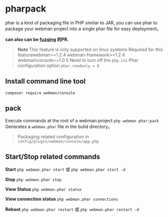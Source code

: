 # pharpack

phar is a kind of packaging file in PHP similar to JAR, you can use phar to package your webman project into a single phar file for easy deployment。

**can also can be [fuzqing](https://github.com/fuzqing) 的PR.**

> **Note**
> This feature is only supported on linux systems
> Required for this featurewebman>=1.2.4 webman-framework>=1.2.4 webman\console>=1.0.5
> Need to turn off the `php.ini` Phar configuration option `phar.readonly = 0`

## Install command line tool
`composer require webman/console`

## pack
Execute commands at the root of a webman project `php webman phar:pack`
Generates a `webman.phar` file in the bulid directory。

> Packaging related configuration in `config/plugin/webman/console/app.php`

## Start/Stop related commands
**Start**
`php webman.phar start` 或 `php webman.phar start -d`

**Stop**
`php webman.phar stop`

**View Status**
`php webman.phar status`

**View connection status**
`php webman.phar connections`

**Reboot**
`php webman.phar restart` 或 `php webman.phar restart -d`

